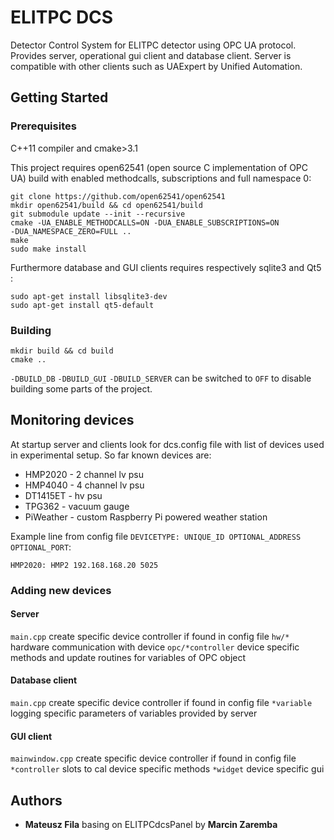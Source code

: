 # ELITPC DCS

Detector Control System for ELITPC detector using OPC UA protocol.
Provides server, operational gui client and database client. Server is
compatible with other clients such as UAExpert by Unified Automation.

## Getting Started

### Prerequisites
C++11 compiler and cmake>3.1

This project requires open62541 (open source C implementation of OPC UA)
build with enabled methodcalls, subscriptions and full namespace 0:

```
git clone https://github.com/open62541/open62541
mkdir open62541/build && cd open62541/build
git submodule update --init --recursive
cmake -UA_ENABLE_METHODCALLS=ON -DUA_ENABLE_SUBSCRIPTIONS=ON
-DUA_NAMESPACE_ZERO=FULL ..
make
sudo make install
```
Furthermore database and GUI clients requires respectively sqlite3 and Qt5 :
```
sudo apt-get install libsqlite3-dev
sudo apt-get install qt5-default
```

### Building
```
mkdir build && cd build
cmake ..
```

`-DBUILD_DB` `-DBUILD_GUI` `-DBUILD_SERVER`  can be switched to `OFF` to
disable building some parts of the project.




## Monitoring devices

At startup server and clients look for dcs.config file with list of
devices used in experimental setup. So far known devices are:
* HMP2020 - 2 channel lv psu
* HMP4040 - 4 channel lv psu
* DT1415ET - hv psu
* TPG362 - vacuum gauge
* PiWeather - custom Raspberry Pi powered weather station


Example line from config file `DEVICETYPE: UNIQUE_ID OPTIONAL_ADDRESS
OPTIONAL_PORT`:
```
HMP2020: HMP2 192.168.168.20 5025
```


### Adding new devices
#### Server
`main.cpp` create specific device controller if found in config file
`hw/*` hardware communication with device
`opc/*controller`  device specific methods and update routines for
variables of OPC object


#### Database client
`main.cpp` create specific device controller if found in config file
`*variable` logging specific parameters of variables provided by server
#### GUI client
`mainwindow.cpp` create specific device controller if found in config file
`*controller` slots to cal device specific methods
`*widget` device specific gui
## Authors
* __Mateusz Fila__ basing on ELITPCdcsPanel by __Marcin Zaremba__